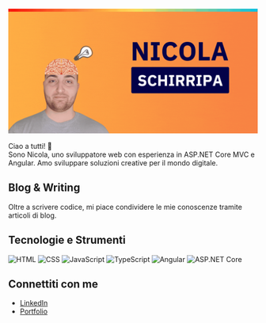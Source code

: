 
![Banner](image/Barner-github.gif)

Ciao a tutti! 👋  
Sono Nicola, uno sviluppatore web con esperienza in ASP.NET Core MVC e Angular. Amo sviluppare soluzioni creative per il mondo digitale.

## Blog & Writing
Oltre a scrivere codice, mi piace condividere le mie conoscenze tramite articoli di blog.

## Tecnologie e Strumenti
![HTML](https://img.shields.io/badge/-HTML5-E34F26?logo=html5&logoColor=white)
![CSS](https://img.shields.io/badge/-CSS3-1572B6?logo=css3&logoColor=white)
![JavaScript](https://img.shields.io/badge/-JavaScript-F7DF1E?logo=javascript&logoColor=black)
![TypeScript](https://img.shields.io/badge/-TypeScript-3178C6?logo=typescript&logoColor=white)
![Angular](https://img.shields.io/badge/-Angular-DD0031?logo=angular&logoColor=white)
![ASP.NET Core](https://img.shields.io/badge/-ASP.NET_Core-512BD4?logo=.net&logoColor=white)

## Connettiti con me
- [LinkedIn](https://linkedin.com/in/tuonome)
- [Portfolio](https://tuoportfolio.com)
